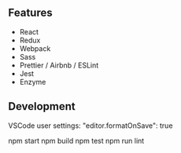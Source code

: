 ## Features

- React
- Redux
- Webpack
- Sass
- Prettier / Airbnb / ESLint
- Jest
- Enzyme

## Development

VSCode user settings:
"editor.formatOnSave": true

npm start
npm build
npm test
npm run lint
